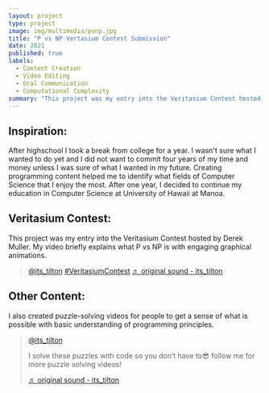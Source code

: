```yaml
---
layout: project
type: project
image: img/multimedia/pvnp.jpg
title: "P vs NP Vertasium Contest Submission"
date: 2021
published: true
labels:
  - Content Creation
  - Video Editing
  - Oral Communication
  - Computational Complexity
summary: "This project was my entry into the Veritasium Contest hosted by Derek Muller. My video briefly explains what P vs NP is with engaging graphical animations."
---
```


## Inspiration: 
After highschool I took a break from college for a year. I wasn't sure what I wanted to do yet and I did not want to commit four years of my time and money unless I was sure of what I wanted in my future. Creating programming content helped me to identify what fields of Computer Science that I enjoy the most. After one year, I decided to continue my education in Computer Science at University of Hawaii at Manoa. 

## Veritasium Contest:
This project was my entry into the Veritasium Contest hosted by Derek Muller. My video briefly explains what P vs NP is with engaging graphical animations.

<blockquote class="tiktok-embed" cite="https://www.tiktok.com/@its_tilton/video/6980150238933683461" data-video-id="6980150238933683461" style="max-width: 605px;min-width: 325px;" > <section> <a target="_blank" title="@its_tilton" href="https://www.tiktok.com/@its_tilton?refer=embed">@its_tilton</a> <a title="veritasiumcontest" target="_blank" href="https://www.tiktok.com/tag/veritasiumcontest?refer=embed">#VeritasiumContest</a> <a target="_blank" title="♬ original sound - its_tilton" href="https://www.tiktok.com/music/original-sound-6980150056620280582?refer=embed">♬ original sound - its_tilton</a> </section> </blockquote> <script async src="https://www.tiktok.com/embed.js"></script>

## Other Content:
I also created puzzle-solving videos for people to get a sense of what is possible with basic understanding of programming principles.

<blockquote class="tiktok-embed" cite="https://www.tiktok.com/@its_tilton/video/6986141574363139333" data-video-id="6986141574363139333" style="max-width: 605px;min-width: 325px;" > <section> <a target="_blank" title="@its_tilton" href="https://www.tiktok.com/@its_tilton?refer=embed">@its_tilton</a> <p>I solve these puzzles with code so you don’t have to😎 follow me for more puzzle solving videos!</p> <a target="_blank" title="♬ original sound - its_tilton" href="https://www.tiktok.com/music/original-sound-6986141242644056838?refer=embed">♬ original sound - its_tilton</a> </section> </blockquote> <script async src="https://www.tiktok.com/embed.js"></script>
